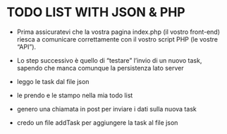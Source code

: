 # TODO LIST WITH JSON & PHP

- Prima assicuratevi che la vostra pagina index.php (il vostro front-end) riesca a comunicare correttamente con il vostro script PHP (le vostre “API”).

- Lo step successivo è quello di “testare” l’invio di un nuovo task, sapendo che manca comunque la persistenza lato server

- leggo le task dal file json
- le prendo e le stampo nella mia todo list

- genero una chiamata in post per inviare i dati sulla nuova task
- credo un file addTask per aggiungere la task al file json
